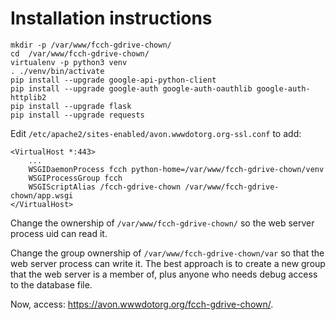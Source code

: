 # Installation instructions

```shell
mkdir -p /var/www/fcch-gdrive-chown/
cd  /var/www/fcch-gdrive-chown/
virtualenv -p python3 venv
. ./venv/bin/activate
pip install --upgrade google-api-python-client
pip install --upgrade google-auth google-auth-oauthlib google-auth-httplib2
pip install --upgrade flask
pip install --upgrade requests
```

Edit `/etc/apache2/sites-enabled/avon.wwwdotorg.org-ssl.conf` to add:

```
<VirtualHost *:443>
    ...
    WSGIDaemonProcess fcch python-home=/var/www/fcch-gdrive-chown/venv
    WSGIProcessGroup fcch
    WSGIScriptAlias /fcch-gdrive-chown /var/www/fcch-gdrive-chown/app.wsgi
</VirtualHost>
```

Change the ownership of `/var/www/fcch-gdrive-chown/` so the web server process
uid can read it.

Change the group ownership of `/var/www/fcch-gdrive-chown/var` so that the web
server process can write it. The best approach is to create a new group that
the web server is a member of, plus anyone who needs debug access to the
database file.

Now, access: https://avon.wwwdotorg.org/fcch-gdrive-chown/.
